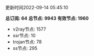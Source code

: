 更新时间2022-09-14 05:45:10

**总订阅: 64**
**总节点: 9943**
**有效节点: 1960**
- v2ray节点: 1577
- ssr节点: 10
- trojan节点: 78
- ss节点: 295

